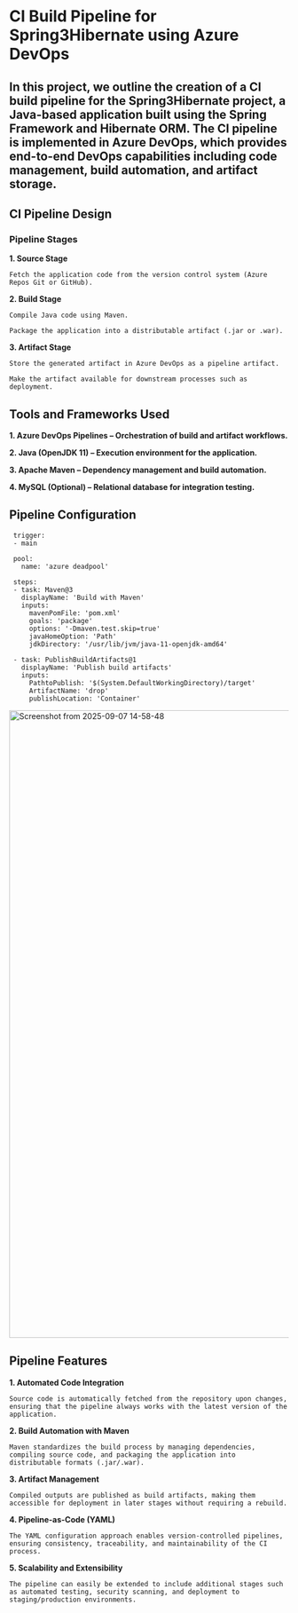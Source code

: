 # CI Build Pipeline for Spring3Hibernate using Azure DevOps

## In this project, we outline the creation of a CI build pipeline for the Spring3Hibernate project, a Java-based application built using the Spring Framework and Hibernate ORM. The CI pipeline is implemented in Azure DevOps, which provides end-to-end DevOps capabilities including code management, build automation, and artifact storage.


## CI Pipeline Design

### Pipeline Stages

**1. Source Stage**

`Fetch the application code from the version control system (Azure Repos Git or GitHub).`

**2. Build Stage**

`Compile Java code using Maven.`

`Package the application into a distributable artifact (.jar or .war).`
  
**3. Artifact Stage**

`Store the generated artifact in Azure DevOps as a pipeline artifact.`

`Make the artifact available for downstream processes such as deployment.`


## Tools and Frameworks Used

**1. Azure DevOps Pipelines – Orchestration of build and artifact workflows.**

**2. Java (OpenJDK 11) – Execution environment for the application.**

**3. Apache Maven – Dependency management and build automation.**

**4. MySQL (Optional) – Relational database for integration testing.**


## Pipeline Configuration

     trigger:
     - main  
     
     pool:
       name: 'azure deadpool'   
     
     steps:
     - task: Maven@3
       displayName: 'Build with Maven'
       inputs:
         mavenPomFile: 'pom.xml'
         goals: 'package'
         options: '-Dmaven.test.skip=true'
         javaHomeOption: 'Path'
         jdkDirectory: '/usr/lib/jvm/java-11-openjdk-amd64'
     
     - task: PublishBuildArtifacts@1
       displayName: 'Publish build artifacts'
       inputs:
         PathtoPublish: '$(System.DefaultWorkingDirectory)/target'
         ArtifactName: 'drop'
         publishLocation: 'Container'



<img width="1919" height="1131" alt="Screenshot from 2025-09-07 14-58-48" src="https://github.com/user-attachments/assets/ce81a364-f0f5-4bb7-8b91-71e0e25ad637" />


## Pipeline Features


**1. Automated Code Integration**

`Source code is automatically fetched from the repository upon changes, ensuring that the pipeline always works with the latest version of the application.`


**2. Build Automation with Maven**

`Maven standardizes the build process by managing dependencies, compiling source code, and packaging the application into distributable formats (.jar/.war).`
     

**3. Artifact Management**

`Compiled outputs are published as build artifacts, making them accessible for deployment in later stages without requiring a rebuild.`


**4. Pipeline-as-Code (YAML)**

`The YAML configuration approach enables version-controlled pipelines, ensuring consistency, traceability, and maintainability of the CI process.`


**5. Scalability and Extensibility**

`The pipeline can easily be extended to include additional stages such as automated testing, security scanning, and deployment to staging/production environments.`

